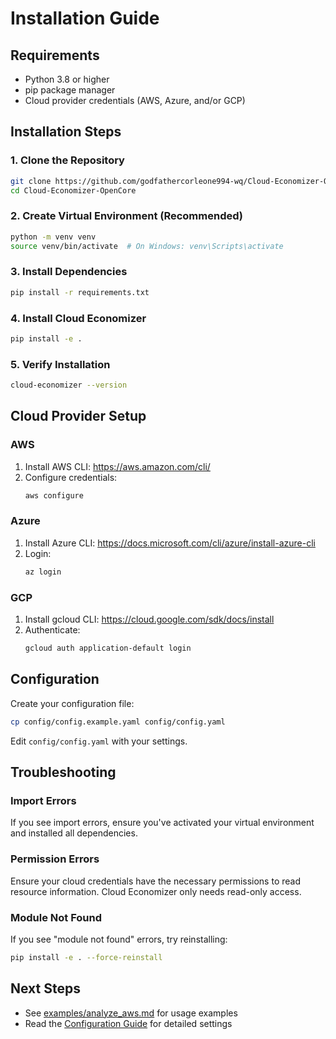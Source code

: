 # Installation Guide

## Requirements

- Python 3.8 or higher
- pip package manager
- Cloud provider credentials (AWS, Azure, and/or GCP)

## Installation Steps

### 1. Clone the Repository

```bash
git clone https://github.com/godfathercorleone994-wq/Cloud-Economizer-OpenCore.git
cd Cloud-Economizer-OpenCore
```

### 2. Create Virtual Environment (Recommended)

```bash
python -m venv venv
source venv/bin/activate  # On Windows: venv\Scripts\activate
```

### 3. Install Dependencies

```bash
pip install -r requirements.txt
```

### 4. Install Cloud Economizer

```bash
pip install -e .
```

### 5. Verify Installation

```bash
cloud-economizer --version
```

## Cloud Provider Setup

### AWS

1. Install AWS CLI: https://aws.amazon.com/cli/
2. Configure credentials:
   ```bash
   aws configure
   ```

### Azure

1. Install Azure CLI: https://docs.microsoft.com/cli/azure/install-azure-cli
2. Login:
   ```bash
   az login
   ```

### GCP

1. Install gcloud CLI: https://cloud.google.com/sdk/docs/install
2. Authenticate:
   ```bash
   gcloud auth application-default login
   ```

## Configuration

Create your configuration file:

```bash
cp config/config.example.yaml config/config.yaml
```

Edit `config/config.yaml` with your settings.

## Troubleshooting

### Import Errors

If you see import errors, ensure you've activated your virtual environment and installed all dependencies.

### Permission Errors

Ensure your cloud credentials have the necessary permissions to read resource information. Cloud Economizer only needs read-only access.

### Module Not Found

If you see "module not found" errors, try reinstalling:

```bash
pip install -e . --force-reinstall
```

## Next Steps

- See [examples/analyze_aws.md](../examples/analyze_aws.md) for usage examples
- Read the [Configuration Guide](configuration.md) for detailed settings
